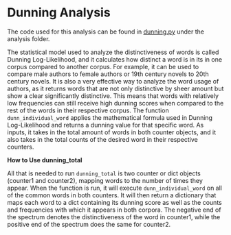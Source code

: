 # Dunning Analysis

 The code used for this analysis can be found in [dunning.py](https://github.com/dhmit/gender_novels/blob/master/gender_novels/analysis/dunning.py) under the 
 analysis folder.

 The statistical model used to analyze the distinctiveness of words
 is called Dunning Log-Likelihood, and it calculates how distinct a word
 is in its in one corpus compared to another corpus. For example, it can
 be used to compare male authors to female authors or 19th century novels
 to 20th century novels. It is also a very effective way to analyze the 
 word usage of authors, as it returns words that are not only distinctive
 by sheer amount but show a clear significantly distinctive.
 This means that words with relatively low frequencies can still receive high 
 dunning scores when compared to the rest of the words in their respective
 corpus. The function `dunn_individual_word` applies the mathematical formula
 used in Dunning Log-Likelihood and returns a dunning value for that specific word.
 As inputs, it takes in the total amount of words in both counter objects,
 and it also takes in the total counts of the desired word in their respective counters.

 **How to Use dunning_total**
  
  All that is needed to run `dunning_total` is two counter or dict objects (counter1
  and counter2), mapping words to the number of times they appear. 
  When the function is run, it will execute `dunn_individual_word` on all of the common words 
  in both counters. It will then return a dictionary that maps each word to 
  a dict containing its dunning score as well as the counts and frequencies with which
  it appears in both corpora. The negative end of the spectrum denotes the distinctiveness
  of the word in counter1, while the positive end of the spectrum does the 
  same for counter2. 
